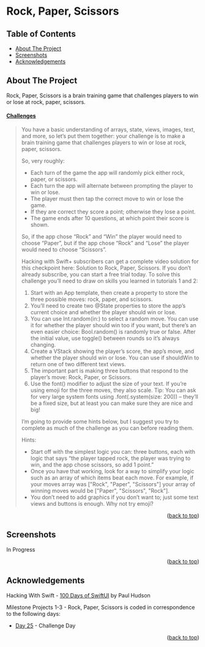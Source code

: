 # Rock, Paper, Scissors


<!-- Table of Contents -->
## Table of Contents
* [About The Project](#about-the-project)
* [Screenshots](#screenshots)
* [Acknowledgements](#acknowledgements)


<!-- ABOUT THE PROJECT -->
## About The Project

Rock, Paper, Scissors is a brain training game that challenges players to win or lose at rock, paper, scissors.

#### [Challenges](https://www.hackingwithswift.com/guide/ios-swiftui/2/3/challenge)
>You have a basic understanding of arrays, state, views, images, text, and more, so let’s put them together: your challenge is to make a brain training game that challenges players to win or lose at rock, paper, scissors.
>
>So, very roughly:
>
>* Each turn of the game the app will randomly pick either rock, paper, or scissors.
>* Each turn the app will alternate between prompting the player to win or lose.
>* The player must then tap the correct move to win or lose the game.
>* If they are correct they score a point; otherwise they lose a point.
>* The game ends after 10 questions, at which point their score is shown.
>
>So, if the app chose “Rock” and “Win” the player would need to choose “Paper”, but if the app chose “Rock” and “Lose” the player would need to choose “Scissors”.
>
>Hacking with Swift+ subscribers can get a complete video solution for this checkpoint here: Solution to Rock, Paper, Scissors. If you don’t already subscribe, you can start a free trial today.
To solve this challenge you’ll need to draw on skills you learned in tutorials 1 and 2:
>
>1. Start with an App template, then create a property to store the three possible moves: rock, paper, and scissors.
>2. You’ll need to create two @State properties to store the app’s current choice and whether the player should win or lose.
>3. You can use Int.random(in:) to select a random move. You can use it for whether the player should win too if you want, but there’s an even easier choice: Bool.random() is randomly true or false. After the initial value, use toggle() between rounds so it’s always changing.
>4. Create a VStack showing the player’s score, the app’s move, and whether the player should win or lose. You can use if shouldWin to return one of two different text views.
>5. The important part is making three buttons that respond to the player’s move: Rock, Paper, or Scissors.
>6. Use the font() modifier to adjust the size of your text. If you’re using emoji for the three moves, they also scale. Tip: You can ask for very large system fonts using .font(.system(size: 200)) – they’ll be a fixed size, but at least you can make sure they are nice and big!
>
>I’m going to provide some hints below, but I suggest you try to complete as much of the challenge as you can before reading them.
>
>Hints:
>
>* Start off with the simplest logic you can: three buttons, each with logic that says “the player tapped rock, the player was trying to win, and the app chose scissors, so add 1 point.”
>* Once you have that working, look for a way to simplify your logic such as an array of which items beat each move. For example, if your moves array was ["Rock", "Paper", "Scissors"] your array of winning moves would be ["Paper", "Scissors", "Rock"].
>* You don’t need to add graphics if you don’t want to; just some text views and buttons is enough. Why not try emoji?

<p align="right">(<a href="#top">back to top</a>)</p>


<!-- SCREENSHOTS -->
## Screenshots
In Progress

<p align="right">(<a href="#top">back to top</a>)</p>


<!-- ACKNOWLEDGEMENTS -->
## Acknowledgements
Hacking With Swift - [100 Days of SwiftUI] by Paul Hudson

Milestone Projects 1-3 - Rock, Paper, Scissors is coded in correspondence to the following days:
* [Day 25] - Challenge Day

<p align="right">(<a href="#top">back to top</a>)</p>



<!-- MARKDOWN LINKS & IMAGES -->
<!-- https://www.markdownguide.org/basic-syntax/#reference-style-links -->
[100 Days of SwiftUI]: https://www.hackingwithswift.com/100/swiftui (100 Days of SwiftUI)
[Day 25]: https://www.hackingwithswift.com/100/swiftui/25

